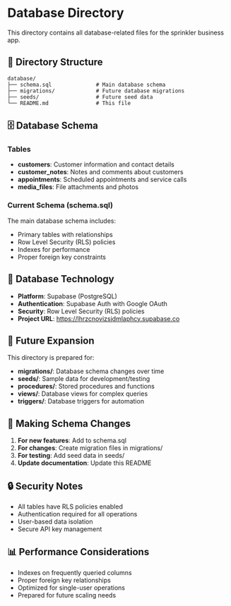 # Database Directory

This directory contains all database-related files for the sprinkler business app.

## 📁 Directory Structure

```
database/
├── schema.sql              # Main database schema
├── migrations/             # Future database migrations
├── seeds/                  # Future seed data
└── README.md               # This file
```

## 🗄️ Database Schema

### Tables

- **customers**: Customer information and contact details
- **customer_notes**: Notes and comments about customers
- **appointments**: Scheduled appointments and service calls
- **media_files**: File attachments and photos

### Current Schema (schema.sql)

The main database schema includes:

- Primary tables with relationships
- Row Level Security (RLS) policies
- Indexes for performance
- Proper foreign key constraints

## 🔧 Database Technology

- **Platform**: Supabase (PostgreSQL)
- **Authentication**: Supabase Auth with Google OAuth
- **Security**: Row Level Security (RLS) policies
- **Project URL**: https://lhrzcnovizsjdmlaphcy.supabase.co

## 🚀 Future Expansion

This directory is prepared for:

- **migrations/**: Database schema changes over time
- **seeds/**: Sample data for development/testing
- **procedures/**: Stored procedures and functions
- **views/**: Database views for complex queries
- **triggers/**: Database triggers for automation

## 📝 Making Schema Changes

1. **For new features**: Add to schema.sql
2. **For changes**: Create migration files in migrations/
3. **For testing**: Add seed data in seeds/
4. **Update documentation**: Update this README

## 🔒 Security Notes

- All tables have RLS policies enabled
- Authentication required for all operations
- User-based data isolation
- Secure API key management

## 📊 Performance Considerations

- Indexes on frequently queried columns
- Proper foreign key relationships
- Optimized for single-user operations
- Prepared for future scaling needs
